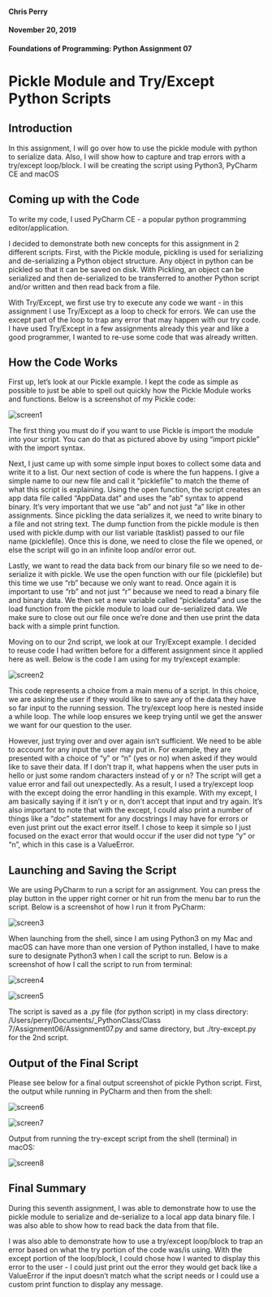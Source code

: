 #### Chris Perry
#### November 20, 2019
#### Foundations of Programming: Python Assignment 07


#                  Pickle Module and Try/Except Python Scripts





## Introduction

In this assignment, I will go over how to use the pickle module with python to serialize data. Also, I will show how to capture and trap errors with a try/except loop/block. I will be creating the script using Python3, PyCharm CE and macOS




## Coming up with the Code

To write my code, I used PyCharm CE - a popular python programming editor/application.

I decided to demonstrate both new concepts for this assignment in 2 different scripts. First, with the Pickle module, pickling is used for serializing and de-serializing a Python object structure. Any object in python can be pickled so that it can be saved on disk. With Pickling, an object can be serialized and then de-serialized to be transferred to another Python script and/or written and then read back from a file.

With Try/Except, we first use try to execute any code we want - in this assignment I use Try/Except as a loop to check for errors. We can use the except part of the loop to trap any error that may happen with our try code. I have used Try/Except in a few assignments already this year and like a good programmer, I wanted to re-use some code that was already written.




## How the Code Works

First up, let’s look at our Pickle example. I kept the code as simple as possible to just be able to spell out quickly how the Pickle Module works and functions. Below is a screenshot of my Pickle code:

![screen1](https://github.com/cpwasthere/IntroToProg-Python-Mod07/blob/master/Screen%20Shot%202019-11-20%20at%2010.16.08%20PM.png)

The first thing you must do if you want to use Pickle is import the module into your script. You can do that as pictured above by using “import pickle” with the import syntax.

Next, I just came up with some simple input boxes to collect some data and write it to a list. Our next section of code is where the fun happens. I give a simple name to our new file and call it “picklefile” to match the theme of what this script is explaining. Using the open function, the script creates an app data file called “AppData.dat” and uses the “ab” syntax to append binary. It’s very important that we use “ab” and not just “a” like in other assignments.  Since pickling the data serializes it, we need to write binary to a file and not string text. The dump function from the pickle module is then used with pickle.dump with our list variable (tasklist) passed to our file name (picklefile). Once this is done, we need to close the file we opened, or else the script will go in an infinite loop and/or error out.

Lastly, we want to read the data back from our binary file so we need to de-serialize it with pickle. We use the open function with our file (picklefile) but this time we use “rb” because we only want to read. Once again it is important to use “rb” and not just “r” because we need to read a binary file and binary data. We then set a new variable called “pickledata” and use the load function from the pickle module to load our de-serialized data. We make sure to close out our file once we’re done and then use print the data back with a simple print function.

Moving on to our 2nd script, we look at our Try/Except example. I decided to reuse code I had written before for a different assignment since it applied here as well. Below is the code I am using for my try/except example:

![screen2](https://github.com/cpwasthere/IntroToProg-Python-Mod07/blob/master/Screen%20Shot%202019-11-20%20at%2010.36.44%20PM.png)


This code represents a choice from a main menu of a script. In this choice, we are asking the user if they would like to save any of the data they have so far input to the running session. The try/except loop here is nested inside a while loop. The while loop ensures we keep trying until we get the answer we want for our question to the user.

However, just trying over and over again isn’t sufficient. We need to be able to account for any input the user may put in. For example, they are presented with a choice of “y” or “n” (yes or no) when asked if they would like to save their data. If I don’t trap it, what happens when the user puts in hello or just some random characters instead of y or n? The script will get a value error and fail out unexpectedly. As a result, I used a try/except loop with the except doing the error handling in this example. With my except, I am basically saying if it isn’t y or n, don’t accept that input and try again. It’s also important to note that with the except, I could also print a number of things like a “_doc_” statement for any docstrings I may have for errors or even just print out the exact error itself. I chose to keep it simple so I just focused on the exact error that would occur if the user did not type “y” or “n”, which in this case is a ValueError.




## Launching and Saving the Script



We are using PyCharm to run a script for an assignment. You can press the play button in the upper right corner or hit run from the menu bar to run the script. Below is a screenshot of how I run it from PyCharm:

![screen3](https://github.com/cpwasthere/IntroToProg-Python-Mod07/blob/master/Screen%20Shot%202019-11-20%20at%2011.25.40%20PM.png)

When launching from the shell, since I am using Python3 on my Mac and macOS can have more than one version of Python installed, I have to make sure to designate Python3 when I call the script to run.  Below is a screenshot of how I call the script to run from terminal:


![screen4](https://github.com/cpwasthere/IntroToProg-Python-Mod07/blob/master/Screen%20Shot%202019-11-20%20at%2011.30.25%20PM.png)

![screen5](https://github.com/cpwasthere/IntroToProg-Python-Mod07/blob/master/Screen%20Shot%202019-11-20%20at%2011.27.17%20PM.png)


The script is saved as a .py file (for python script) in my class directory: /Users/perry/Documents/_PythonClass/Class 7/Assignment06/Assignment07.py and same directory, but ./try-except.py for the 2nd script.


## Output of the Final Script


Please see below for a final output screenshot of pickle Python script. First, the output while running in PyCharm and then from the shell:


![screen6](https://github.com/cpwasthere/IntroToProg-Python-Mod07/blob/master/Screen%20Shot%202019-11-20%20at%2010.17.33%20PM.png)

![screen7](https://github.com/cpwasthere/IntroToProg-Python-Mod07/blob/master/Screen%20Shot%202019-11-20%20at%2010.18.47%20PM.png)



Output from running the try-except script from the shell (terminal) in macOS:


![screen8](https://github.com/cpwasthere/IntroToProg-Python-Mod07/blob/master/Screen%20Shot%202019-11-20%20at%2010.34.41%20PM.png)



## Final Summary


During this seventh assignment, I was able to demonstrate how to use the pickle module to serialize and de-serialize to a local app data binary file. I was also able to show how to read back the data from that file.

I was also able to demonstrate how to use a try/except loop/block to trap an error based on what the try portion of the code was/is using. With the except portion of the loop/block, I could chose how I wanted to display this error to the user - I could just print out the error they would get back like a ValueError if the input doesn’t match what the script needs or I could use a custom print function to display any message.
